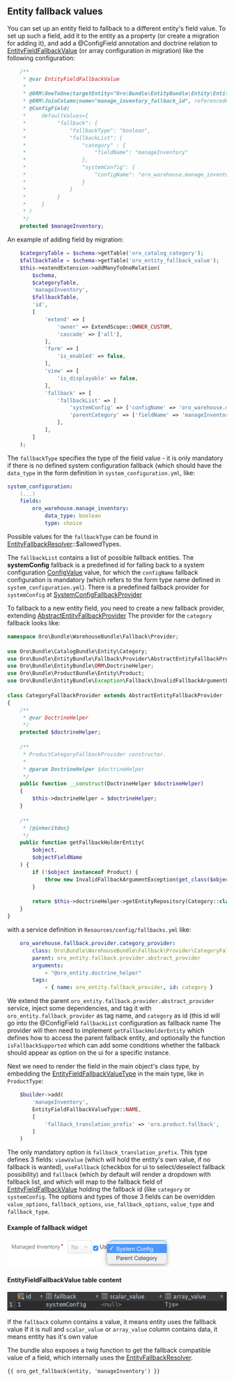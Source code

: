 ## Entity fallback values ##

You can set up an entity field to fallback to a different entity's field value.
To set up such a field, add it to the entity as a property (or create a migration for adding it),
and add a @ConfigField annotation and doctrine relation to [EntityFieldFallbackValue](../../Entity/EntityFieldFallbackValue.php)
(or array configuration in migration) like the following configuration:

```php
    /**
     * @var EntityFieldFallbackValue
     *
     * @ORM\OneToOne(targetEntity="Oro\Bundle\EntityBundle\Entity\EntityFieldFallbackValue", cascade={"All"})
     * @ORM\JoinColumn(name="manage_inventory_fallback_id", referencedColumnName="id", onDelete="SET NULL")
     * @ConfigField(
     *     defaultValues={
     *          "fallback": {
     *              "fallbackType": "boolean",
     *              "fallbackList": {
     *                  "category" : {
     *                      "fieldName": "manageInventory"
     *                  },
     *                  "systemConfig": {
     *                      "configName": "oro_warehouse.manage_inventory"
     *                  }
     *              }
     *          }
     *     }
     * )
     */
    protected $manageInventory;
```

An example of adding field by migration:

```php
    $categoryTable = $schema->getTable('oro_catalog_category');
    $fallbackTable = $schema->getTable('oro_entity_fallback_value');
    $this->extendExtension->addManyToOneRelation(
        $schema,
        $categoryTable,
        'manageInventory',
        $fallbackTable,
        'id',
        [
            'extend' => [
                'owner' => ExtendScope::OWNER_CUSTOM,
                'cascade' => ['all'],
            ],
            'form' => [
                'is_enabled' => false,
            ],
            'view' => [
                'is_displayable' => false,
            ],
            'fallback' => [
                'fallbackList' => [
                    'systemConfig' => ['configName' => 'oro_warehouse.manage_inventory'],
                    'parentCategory' => ['fieldName' => 'manageInventory'],
                ],
            ],
        ]
    );
```

The `fallbackType` specifies the type of the field value - it is only mandatory if there is no defined system configuration fallback
(which should have the `data_type` in the form definition in `system_configuration.yml`, like:

```yaml
system_configuration:
    (...)
    fields:
        oro_warehouse.manage_inventory:
            data_type: boolean
            type: choice
```

Possible values for the `fallbackType` can be found in [EntityFallbackResolver](../../Fallback/EntityFallbackResolver.php)::$allowedTypes.

The `fallbackList` contains a list of possible fallback entities. The **systemConfig** fallback is a predefined id for falling
back to a system configuration [ConfigValue](../../../ConfigBundle/Entity/ConfigValue.php) value, for which the `configName` fallback configuration
is mandatory (which refers to the form type name defined in `system_configuration.yml`). 
There is a predefined fallback provider for `systemConfig` at [SystemConfigFallbackProvider](../../Fallback/Provider/SystemConfigFallbackProvider.php)

To fallback to a new entity field, you need to create a new fallback provider, extending [AbstractEntityFallbackProvider](../../Fallback/Provider/AbstractEntityFallbackProvider.php)
The provider for the  `category` fallback looks like:

```php
namespace Oro\Bundle\WarehouseBundle\Fallback\Provider;

use Oro\Bundle\CatalogBundle\Entity\Category;
use Oro\Bundle\EntityBundle\Fallback\Provider\AbstractEntityFallbackProvider;
use Oro\Bundle\EntityBundle\ORM\DoctrineHelper;
use Oro\Bundle\ProductBundle\Entity\Product;
use Oro\Bundle\EntityBundle\Exception\Fallback\InvalidFallbackArgumentException;

class CategoryFallbackProvider extends AbstractEntityFallbackProvider
{
    /**
     * @var DoctrineHelper
     */
    protected $doctrineHelper;

    /**
     * ProductCategoryFallbackProvider constructor.
     *
     * @param DoctrineHelper $doctrineHelper
     */
    public function __construct(DoctrineHelper $doctrineHelper)
    {
        $this->doctrineHelper = $doctrineHelper;
    }

    /**
     * {@inheritdoc}
     */
    public function getFallbackHolderEntity(
        $object,
        $objectFieldName
    ) {
        if (!$object instanceof Product) {
            throw new InvalidFallbackArgumentException(get_class($object), get_class($this));
        }

        return $this->doctrineHelper->getEntityRepository(Category::class)->findOneByProduct($object);
    }
}
```

with a service definition in `Resources/config/fallbacks.yml` like:

```yaml
    oro_warehouse.fallback.provider.category_provider:
        class: Oro\Bundle\WarehouseBundle\Fallback\Provider\CategoryFallbackProvider
        parent: oro_entity.fallback.provider.abstract_provider
        arguments:
            - "@oro_entity.doctrine_helper"
        tags:
            - { name: oro_entity.fallback_provider, id: category }
```

We extend the parent `oro_entity.fallback.provider.abstract_provider` service, inject some dependencies, and tag it with
`oro_entity.fallback_provider` as tag name, and `category` as id (this id will go into the @ConfigField `fallbackList` configuration as fallback name
The provider will then need to implement `getFallbackHolderEntity` which defines how to access the parent fallback entity,
and optionally the function `isFallbackSupported` which can add some conditions whether the fallback should appear as option on the ui for a specific instance.

Next we need to render the field in the main object's class type, by embedding the [EntityFieldFallbackValueType](../../Form/Type/EntityFieldFallbackValueType.php) in the main type,
like in `ProductType`:

```php
    $builder->add(
        'manageInventory',
        EntityFieldFallbackValueType::NAME,
        [
            'fallback_translation_prefix' => 'oro.product.fallback',
        ]
    )
```

The only mandatory option is `fallback_translation_prefix`. This type defines 3 fields: `viewValue` (which will hold the entity's own value, if no fallback is wanted),
`useFallback` (checkbox for ui to select/deselect fallback possibility) and `fallback` (which by default will render a dropdown with fallback list,
and which will map to the fallback field of [EntityFieldFallbackValue](../../Entity/EntityFieldFallbackValue.php) holding the fallback id (like `category` or `systemConfig`.
The options and types of those 3 fields can be overridden `value_options`, `fallback_options`, `use_fallback_options`, `value_type` and `fallback_type`.

#### Example of fallback widget ####
![alt text](./images/fallback_example.png "Example of fallback widget")

#### EntityFieldFallbackValue table content ####
![alt text](./images/fallback_table.png "Fallback table content")

If the `fallback` column contains a value, it means entity uses the fallback value
If it is null and `scalar_value` or `array_value` column contains data, it means entity has it's own value
 
The bundle also exposes a twig function to get the fallback compatible value of a field, which internally uses the 
[EntityFallbackResolver](../../Fallback/EntityFallbackResolver.php).

```twig
{{ oro_get_fallback(entity, 'manageInventory') }}
```
